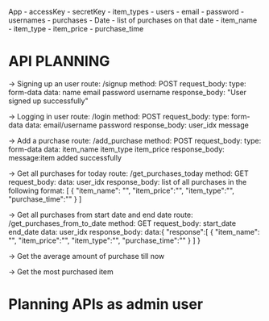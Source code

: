 
App
    - accessKey
    - secretKey
    - item_types
    - users
        - email
        - password
        - usernames
        - purchases
            - Date
                - list of purchases on that date
                    - item_name
                    - item_type
                    - item_price
                    - purchase_time

# API PLANNING

-> Signing up an user
    route: /signup
    method: POST
    request_body:
        type: form-data
        data: name
              email
              password
              username
    response_body: "User signed up successfully"

-> Logging in user
    route: /login
    method: POST
    request_body:
        type: form-data
        data: email/username
              password
    response_body: user_idx
                   message

-> Add a purchase
    route: /add_purchase
    method: POST
    request_body:
        type: form-data
        data: item_name
              item_type
              item_price
    response_body: 
            message:item added successfully
    
<!-- -> Delete a purchase -->

-> Get all purchases for today
    route: /get_purchases_today
    method: GET
    request_body:
        data: user_idx
    response_body:
        list of all purchases in the following format:
            [
                {
                    "item_name": "", "item_price":"", "item_type":"", "purchase_time":""
                }
            ]

-> Get all purchases from start date and end date
    route: /get_purchases_from_to_date
    method: GET
    request_body:
        start_date
        end_date
        data: user_idx
    response_body:
        data:{
            "response":[
                        {
                            "item_name": "", "item_price":"", "item_type":"", "purchase_time":""
                        }
                    ]
        }

-> Get the average amount of purchase till now


-> Get the most purchased item



# Planning APIs as admin user
